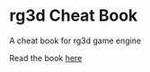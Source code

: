 # rg3d Cheat Book

A cheat book for rg3d game engine

Read the book [here](https://rg3d-book.github.io)
